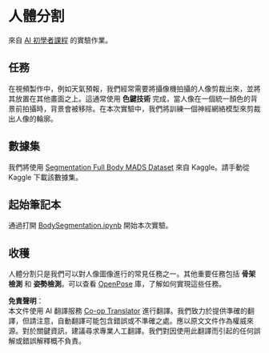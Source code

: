 <!--
CO_OP_TRANSLATOR_METADATA:
{
  "original_hash": "365f0decfe0f47b460bbde8227c5009d",
  "translation_date": "2025-08-24T21:56:34+00:00",
  "source_file": "lessons/4-ComputerVision/12-Segmentation/lab/README.md",
  "language_code": "tw"
}
-->
# 人體分割

來自 [AI 初學者課程](https://github.com/microsoft/ai-for-beginners) 的實驗作業。

## 任務

在視頻製作中，例如天氣預報，我們經常需要將攝像機拍攝的人像剪裁出來，並將其放置在其他畫面之上。這通常使用 **色鍵技術** 完成，當人像在一個統一顏色的背景前拍攝時，背景會被移除。在本次實驗中，我們將訓練一個神經網絡模型來剪裁出人像的輪廓。

## 數據集

我們將使用 [Segmentation Full Body MADS Dataset](https://www.kaggle.com/datasets/tapakah68/segmentation-full-body-mads-dataset) 來自 Kaggle。請手動從 Kaggle 下載該數據集。

## 起始筆記本

通過打開 [BodySegmentation.ipynb](../../../../../../lessons/4-ComputerVision/12-Segmentation/lab/BodySegmentation.ipynb) 開始本次實驗。

## 收穫

人體分割只是我們可以對人像圖像進行的常見任務之一。其他重要任務包括 **骨架檢測** 和 **姿勢檢測**。可以查看 [OpenPose](https://github.com/CMU-Perceptual-Computing-Lab/openpose) 庫，了解如何實現這些任務。

**免責聲明**：  
本文件使用 AI 翻譯服務 [Co-op Translator](https://github.com/Azure/co-op-translator) 進行翻譯。我們致力於提供準確的翻譯，但請注意，自動翻譯可能包含錯誤或不準確之處。應以原文文件作為權威來源。對於關鍵資訊，建議尋求專業人工翻譯。我們對因使用此翻譯而引起的任何誤解或錯誤解釋概不負責。